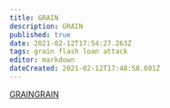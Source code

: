 ```yaml
---
title: GRAIN
description: GRAIN
published: true
date: 2021-02-12T17:54:27.263Z
tags: grain flash loan attack
editor: markdown
dateCreated: 2021-02-12T17:48:58.601Z
---
```


[GRAIN](/en/education/GRAIN)[GRAIN](/en/education/GRAIN)